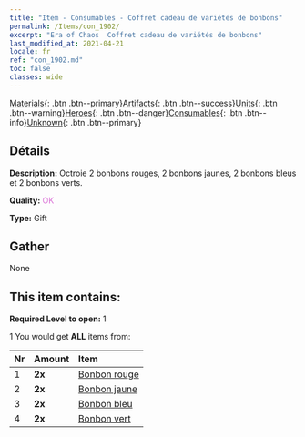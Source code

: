 ```yaml
---
title: "Item - Consumables - Coffret cadeau de variétés de bonbons"
permalink: /Items/con_1902/
excerpt: "Era of Chaos  Coffret cadeau de variétés de bonbons"
last_modified_at: 2021-04-21
locale: fr
ref: "con_1902.md"
toc: false
classes: wide
---
```

 [Materials](/fr/Items/){: .btn .btn--primary}[Artifacts](/fr/Items/Artifacts/){: .btn .btn--success}[Units](/fr/Items/Units/){: .btn .btn--warning}[Heroes](/fr/Items/Heroes/){: .btn .btn--danger}[Consumables](/fr/Items/Consumables/){: .btn .btn--info}[Unknown](/fr/Items/Unknown/){: .btn .btn--primary}

## Détails
 **Description:** Octroie 2 bonbons rouges, 2 bonbons jaunes, 2 bonbons bleus et 2 bonbons verts.

 **Quality:** <span style="color: #DA70D6">OK</span>

 **Type:** Gift

## Gather

  None

## This item contains:

 **Required Level to open:** 1

 1 You would get **ALL** items  from:

  | Nr | Amount |     Item    |
  |:---|:-------|:------------|
  | 1 |  **2x** | [Bonbon rouge](/fr/Items/con_549/) |  | 
  | 2 |  **2x** | [Bonbon jaune](/fr/Items/con_550/) |  | 
  | 3 |  **2x** | [Bonbon bleu](/fr/Items/con_551/) |  | 
  | 4 |  **2x** | [Bonbon vert](/fr/Items/con_552/) |  | 
